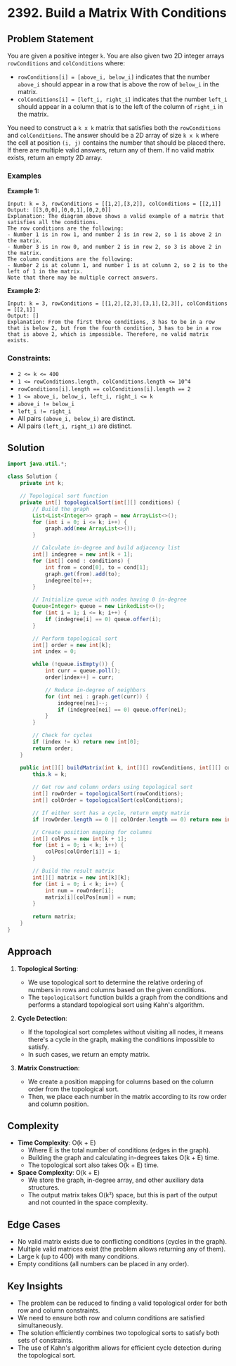 # 2392. Build a Matrix With Conditions

## Problem Statement
You are given a positive integer `k`. You are also given two 2D integer arrays `rowConditions` and `colConditions` where:

- `rowConditions[i] = [above_i, below_i]` indicates that the number `above_i` should appear in a row that is above the row of `below_i` in the matrix.
- `colConditions[i] = [left_i, right_i]` indicates that the number `left_i` should appear in a column that is to the left of the column of `right_i` in the matrix.

You need to construct a `k x k` matrix that satisfies both the `rowConditions` and `colConditions`. The answer should be a 2D array of size `k x k` where the cell at position `(i, j)` contains the number that should be placed there. If there are multiple valid answers, return any of them. If no valid matrix exists, return an empty 2D array.

### Examples

**Example 1:**
```
Input: k = 3, rowConditions = [[1,2],[3,2]], colConditions = [[2,1]]
Output: [[3,0,0],[0,0,1],[0,2,0]]
Explanation: The diagram above shows a valid example of a matrix that satisfies all the conditions.
The row conditions are the following:
- Number 1 is in row 1, and number 2 is in row 2, so 1 is above 2 in the matrix.
- Number 3 is in row 0, and number 2 is in row 2, so 3 is above 2 in the matrix.
The column conditions are the following:
- Number 2 is at column 1, and number 1 is at column 2, so 2 is to the left of 1 in the matrix.
Note that there may be multiple correct answers.
```

**Example 2:**
```
Input: k = 3, rowConditions = [[1,2],[2,3],[3,1],[2,3]], colConditions = [[2,1]]
Output: []
Explanation: From the first three conditions, 3 has to be in a row that is below 2, but from the fourth condition, 3 has to be in a row that is above 2, which is impossible. Therefore, no valid matrix exists.
```

### Constraints:
- `2 <= k <= 400`
- `1 <= rowConditions.length, colConditions.length <= 10^4`
- `rowConditions[i].length == colConditions[i].length == 2`
- `1 <= above_i, below_i, left_i, right_i <= k`
- `above_i != below_i`
- `left_i != right_i`
- All pairs `(above_i, below_i)` are distinct.
- All pairs `(left_i, right_i)` are distinct.

## Solution
```java
import java.util.*;

class Solution {
    private int k;

    // Topological sort function
    private int[] topologicalSort(int[][] conditions) {
        // Build the graph
        List<List<Integer>> graph = new ArrayList<>();
        for (int i = 0; i <= k; i++) {
            graph.add(new ArrayList<>());
        }

        // Calculate in-degree and build adjacency list
        int[] indegree = new int[k + 1];
        for (int[] cond : conditions) {
            int from = cond[0], to = cond[1];
            graph.get(from).add(to);
            indegree[to]++;
        }

        // Initialize queue with nodes having 0 in-degree
        Queue<Integer> queue = new LinkedList<>();
        for (int i = 1; i <= k; i++) {
            if (indegree[i] == 0) queue.offer(i);
        }

        // Perform topological sort
        int[] order = new int[k];
        int index = 0;

        while (!queue.isEmpty()) {
            int curr = queue.poll();
            order[index++] = curr;

            // Reduce in-degree of neighbors
            for (int nei : graph.get(curr)) {
                indegree[nei]--;
                if (indegree[nei] == 0) queue.offer(nei);
            }
        }

        // Check for cycles
        if (index != k) return new int[0];
        return order;
    }

    public int[][] buildMatrix(int k, int[][] rowConditions, int[][] colConditions) {
        this.k = k;
        
        // Get row and column orders using topological sort
        int[] rowOrder = topologicalSort(rowConditions);
        int[] colOrder = topologicalSort(colConditions);

        // If either sort has a cycle, return empty matrix
        if (rowOrder.length == 0 || colOrder.length == 0) return new int[0][0];

        // Create position mapping for columns
        int[] colPos = new int[k + 1];
        for (int i = 0; i < k; i++) {
            colPos[colOrder[i]] = i;
        }

        // Build the result matrix
        int[][] matrix = new int[k][k];
        for (int i = 0; i < k; i++) {
            int num = rowOrder[i];
            matrix[i][colPos[num]] = num;
        }
        
        return matrix;
    }
}
```

## Approach
1. **Topological Sorting**:
   - We use topological sort to determine the relative ordering of numbers in rows and columns based on the given conditions.
   - The `topologicalSort` function builds a graph from the conditions and performs a standard topological sort using Kahn's algorithm.

2. **Cycle Detection**:
   - If the topological sort completes without visiting all nodes, it means there's a cycle in the graph, making the conditions impossible to satisfy.
   - In such cases, we return an empty matrix.

3. **Matrix Construction**:
   - We create a position mapping for columns based on the column order from the topological sort.
   - Then, we place each number in the matrix according to its row order and column position.

## Complexity
- **Time Complexity**: O(k + E)
  - Where E is the total number of conditions (edges in the graph).
  - Building the graph and calculating in-degrees takes O(k + E) time.
  - The topological sort also takes O(k + E) time.
- **Space Complexity**: O(k + E)
  - We store the graph, in-degree array, and other auxiliary data structures.
  - The output matrix takes O(k²) space, but this is part of the output and not counted in the space complexity.

## Edge Cases
- No valid matrix exists due to conflicting conditions (cycles in the graph).
- Multiple valid matrices exist (the problem allows returning any of them).
- Large k (up to 400) with many conditions.
- Empty conditions (all numbers can be placed in any order).

## Key Insights
- The problem can be reduced to finding a valid topological order for both row and column constraints.
- We need to ensure both row and column conditions are satisfied simultaneously.
- The solution efficiently combines two topological sorts to satisfy both sets of constraints.
- The use of Kahn's algorithm allows for efficient cycle detection during the topological sort.